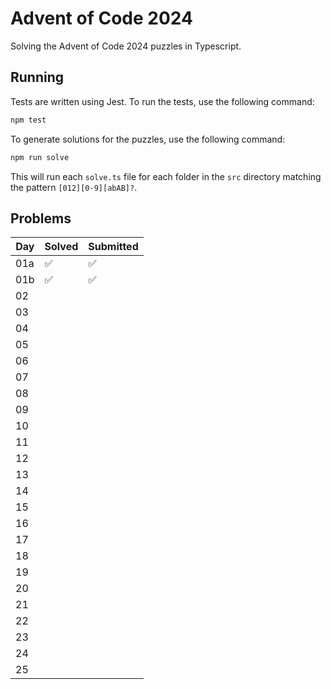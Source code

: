 # Advent of Code 2024

Solving the Advent of Code 2024 puzzles in Typescript.

## Running

Tests are written using Jest. To run the tests, use the following command:

```bash
npm test
```

To generate solutions for the puzzles, use the following command:

```bash
npm run solve
```

This will run each `solve.ts` file for each folder in the `src`
directory matching the pattern `[012][0-9][abAB]?`.

## Problems

| Day | Solved | Submitted |
|-----|--------|-----------|
| 01a | ✅      | ✅         |
| 01b | ✅      | ✅         |
| 02  |        |           |
| 03  |        |           |
| 04  |        |           |
| 05  |        |           |
| 06  |        |           |
| 07  |        |           |
| 08  |        |           |
| 09  |        |           |
| 10  |        |           |
| 11  |        |           |
| 12  |        |           |
| 13  |        |           |
| 14  |        |           |
| 15  |        |           |
| 16  |        |           |
| 17  |        |           |
| 18  |        |           |
| 19  |        |           |
| 20  |        |           |
| 21  |        |           |
| 22  |        |           |
| 23  |        |           |
| 24  |        |           |
| 25  |        |           |
